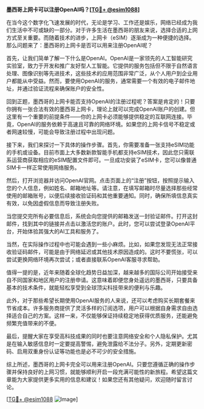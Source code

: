 **墨西哥上网卡可以注册OpenAI吗？[[TG💪+ @esim1088](https://t.me/s/esim1088)]**

在当今这个数字化飞速发展的时代，无论是学习、工作还是娱乐，网络已经成为我们生活中不可或缺的一部分。对于许多生活在墨西哥的朋友来说，选择合适的上网方式至关重要。而随着技术的进步，上网卡（eSIM）逐渐成为一种便捷的选择。那么问题来了：墨西哥的上网卡是否可以用来注册OpenAI呢？

首先，让我们简单了解一下什么是OpenAI。OpenAI是一家领先的人工智能研究实验室，致力于开发和推广友好型人工智能。它提供的服务包括但不限于自然语言处理、图像识别等先进技术，这些技术的应用范围非常广泛，从个人用户到企业用户都能从中受益。然而，要使用OpenAI的服务，通常需要一个有效的电子邮件地址，并通过验证流程来确保账户的安全性。

回到正题，墨西哥的上网卡能否支持OpenAI的注册过程呢？答案是肯定的！只要你拥有一张合法有效的墨西哥上网卡，理论上就可以完成OpenAI账户的创建。但这里有一个重要的前提条件——你的上网卡必须能够提供稳定的互联网连接。毕竟，OpenAI的服务依赖于高速且可靠的网络环境。如果您的上网卡信号不稳定或者网速较慢，可能会导致注册过程中出现问题。

接下来，我们来探讨一下具体的操作步骤。首先，你需要准备一张支持eSIM功能的手机或设备。目前市面上大多数新款智能手机都支持eSIM技术，因此您只需联系运营商获取相应的eSIM配置文件即可。一旦成功安装了eSIM卡，您可以像普通SIM卡一样正常使用网络服务。

然后，打开浏览器并访问OpenAI官网。点击页面上的“注册”按钮，按照提示输入您的个人信息，例如姓名、邮箱地址等。请注意，在填写邮箱时尽量选择那些经常使用的邮箱账号，以便后续接收验证码和其他重要通知。同时，确保所填信息真实有效，以免因虚假信息而导致注册失败。

当您提交完所有必要信息后，系统会向您提供的邮箱发送一封验证邮件。打开这封邮件，找到其中的链接并点击以激活您的账户。此时，您可以尝试登录OpenAI平台，开始体验其强大的AI工具和服务了。

当然，在实际操作过程中也可能会遇到一些小麻烦。比如，如果您发现无法正常接收验证码邮件，可能是由于网络延迟或其他技术原因造成的。这时不要慌张，可以尝试更换网络环境再次尝试；或者直接联系OpenAI客服寻求帮助。

值得一提的是，近年来随着全球化趋势日益加深，越来越多的国际公司开始接受来自不同国家和地区用户的注册申请。这意味着即便您身处遥远的墨西哥，只要具备基本的技术条件，就能轻松享受到全球顶尖科技带来的便利与乐趣。

此外，对于那些希望长期使用OpenAI服务的人来说，还可以考虑购买长期套餐来节省成本。许多服务商提供了灵活多样的订阅选项，用户可以根据自身需求自由选择适合自己的方案。这样一来，不仅能够保证持续稳定地获得优质服务，还能避免频繁充值带来的不便。

最后，提醒大家在享受高科技成果的同时也要注意网络安全和个人隐私保护。尤其是在输入敏感信息时一定要提高警惕，避免泄露给不法分子。另外，定期更新密码、启用双重身份认证等功能也是必不可少的安全措施。

综上所述，墨西哥的上网卡完全可以用来注册OpenAI。只要您遵循正确的操作步骤并保持良好的上网习惯，就能够顺利开启一段充满可能性的新旅程。希望这篇文章能为大家提供更多实用的信息和建议！如果您还有其他疑问，欢迎随时留言讨论。

[[TG💪+ @esim1088](https://t.me/s/esim1088) ![Image](https://i.postimg.cc/4NQfJmqS/Snipaste-2025-05-13-00-14-12.png)]